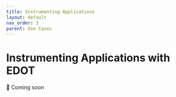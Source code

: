 ```yaml
---
title: Instrumenting Applications
layout: default
nav_order: 3
parent: Use Cases
---
```


# Instrumenting Applications with EDOT

🚧 Coming soon